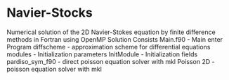 # Navier-Stocks
Numerical solution of the 2D Navier-Stokes equation by finite difference methods in Fortran using OpenMP
Solution Consists Main.f90 - Main enter Program
diffscheme - approximation scheme for differential equations
modules - Initialization parameters
InitModule - Initialization fields
pardiso_sym_f90 - direct poisson equation solver with mkl
Poisson 2D - poisson equation solver with mkl
